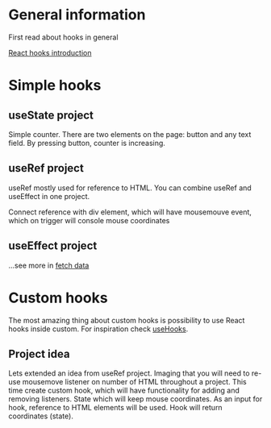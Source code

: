 # General information

First read about hooks in general

[React hooks introduction](https://reactjs.org/docs/hooks-intro.html)

# Simple hooks 

## useState project

Simple counter. There are two elements on the page: button and any text field.
By pressing button, counter is increasing.


## useRef project

useRef mostly used for reference to HTML. You can combine useRef and useEffect in one project.

Connect reference with div element, which will have mousemouve event, which on trigger will console mouse coordinates

## useEffect project
 
...see more in [fetch data](data-fetch.md)

# Custom hooks

The most amazing thing about custom hooks is possibility to use React hooks inside custom.
For inspiration check [useHooks](https://usehooks.com/).

## Project idea

Lets extended an idea from useRef project. Imaging that you will need to re-use mousemove listener on number of HTML throughout a project.
This time create custom hook, which will have functionality for adding and removing listeners. State which will keep mouse coordinates. As an input for hook, reference to HTML elements will be used.
Hook will return coordinates (state).




